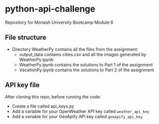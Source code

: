 # python-api-challenge
Repository for Monash University Bootcamp Module 6

## File structure
- Directory WeatherPy contains all the files from the assignment:
    - output_data contains cities.csv and all the images generated by WeatherPy.ipynb
    - WeatherPy.ipynb contains the solutions to Part 1 of the assignment
    - VacationPy.ipynb contains the solutions to Part 2 of the assignment

## API key file
After cloning this repo, before running the code:
- Create a file called api_keys.py
- Add a variable for your OpenWeather API key called ``weather_api_key``
- Add a variable for your GeoApify API key called ``geoapify_api_key``
